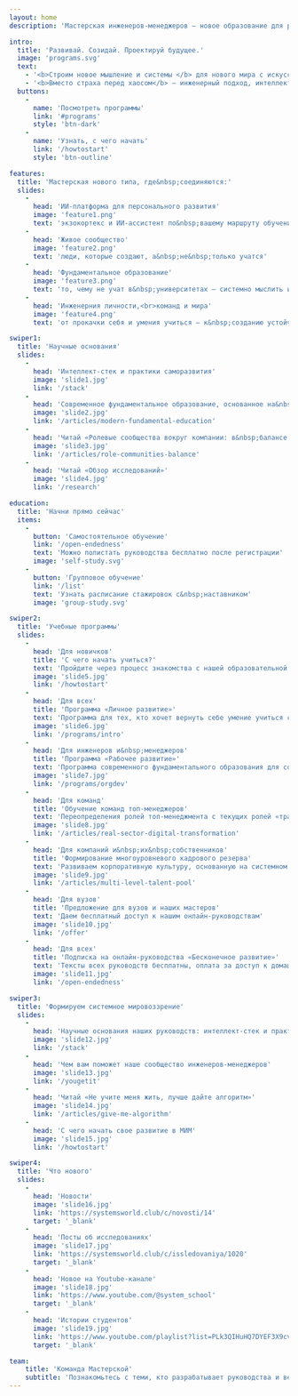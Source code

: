 ```yaml
---
layout: home
description: 'Мастерская инженеров-менеджеров — новое образование для развития системного мышления. Личное развитие, инженерия систем, работа с ИИ. Строим новое мышление для непредсказуемого мира.'

intro:
  title: 'Развивай. Созидай. Проектируй будущее.'
  image: 'programs.svg'
  text:
    - '<b>Строим новое мышление и системы </b> для нового мира с искусственным интеллектом.'
    - '<b>Вместо страха перед хаосом</b> — инженерный подход, интеллект и осознанное развитие.'
  buttons:
    -
      name: 'Посмотреть программы'
      link: '#programs'
      style: 'btn-dark'
    -
      name: 'Узнать, с чего начать'
      link: '/howtostart'
      style: 'btn-outline'

features:
  title: 'Мастерская нового типа, где&nbsp;соединяются:'
  slides:
    -
      head: 'ИИ-платформа для персонального развития'
      image: 'feature1.png'
      text: 'экзокортекс и ИИ-ассистент по&nbsp;вашему маршруту обучения'
    -
      head: 'Живое сообщество'
      image: 'feature2.png'
      text: 'люди, которые создают, а&nbsp;не&nbsp;только учатся'
    -
      head: 'Фундаментальное образование'
      image: 'feature3.png'
      text: 'то, чему не учат в&nbsp;университетах — системно мыслить и строить успешные системы'
    -
      head: 'Инженерния личности,<br>команд и мира'
      image: 'feature4.png'
      text: 'от прокачки себя и умения учиться — к&nbsp;созданию устойчивых решений в&nbsp;мире'

swiper1:
  title: 'Научные основания'
  slides:
    -
      head: 'Интеллект-стек и практики саморазвития'
      image: 'slide1.jpg'
      link: '/stack'
    -
      head: 'Современное фундаментальное образование, основанное на&nbsp;связи научно-технических и гуманитарных знаний'
      image: 'slide2.jpg'
      link: '/articles/modern-fundamental-education'
    -
      head: 'Читай «Ролевые сообщества вокруг компании: в&nbsp;балансе между капитализмом и социализмом»'
      image: 'slide3.jpg'
      link: '/articles/role-communities-balance'
    -
      head: 'Читай «Обзор исследований»'
      image: 'slide4.jpg'
      link: '/research'

education:
  title: 'Начни прямо сейчас'
  items:
    -
      button: 'Самостоятельное обучение'
      link: '/open-endedness'
      text: 'Можно полистать руководства бесплатно после регистрации'
      image: 'self-study.svg'
    -
      button: 'Групповое обучение'
      link: '/list'
      text: 'Узнать расписание стажировок с&nbsp;наставником'
      image: 'group-study.svg'

swiper2:
  title: 'Учебные программы'
  slides:
    -
      head: 'Для новичков'
      title: 'С чего начать учиться?'
      text: 'Пройдите через процесс знакомства с нашей образовательной программой'
      image: 'slide5.jpg'
      link: '/howtostart'
    -
      head: 'Для всех'
      title: 'Программа «Личное развитие»'
      text: 'Программа для тех, кто хочет вернуть себе умение учиться сложным предметам, поставить под контроль своё внимание и тело, упорядочить свою жизнь'
      image: 'slide6.jpg'
      link: '/programs/intro'
    -
      head: 'Для инженеров и&nbsp;менеджеров'
      title: 'Программа «Рабочее развитие»'
      text: 'Программа современного фундаментального образования для создания успешных систем, команд, предприятий, сообществ'
      image: 'slide7.jpg'
      link: '/programs/orgdev'
    -
      head: 'Для команд'
      title: 'Обучение команд топ-менеджеров'
      text: 'Переопределения ролей топ-менеджмента с текущих ролей «траблшутеров» на роли организаторов новых процессов и метод работ'
      image: 'slide8.jpg'
      link: '/articles/real-sector-digital-transformation'
    -
      head: 'Для компаний и&nbsp;их&nbsp;собственников'
      title: 'Формирование многоуровневого кадрового резерва'
      text: 'Развиваем корпоративную культуру, основанную на системном мировоззрении, и не тратим время на поиски новых сотрудников'
      image: 'slide9.jpg'
      link: '/articles/multi-level-talent-pool'
    -
      head: 'Для вузов'
      title: 'Предложение для вузов и наших мастеров'
      text: 'Даем бесплатный доступ к нашим онлайн-руководствам'
      image: 'slide10.jpg'
      link: '/offer'
    -
      head: 'Для всех'
      title: 'Подписка на онлайн-руководства «Бесконечное развитие»'
      text: 'Тексты всех руководств бесплатны, оплата за доступ к домашним заданиям и упражнениям'
      image: 'slide11.jpg'
      link: '/open-endedness'

swiper3:
  title: 'Формируем системное мировоззрение'
  slides:
    -
      head: 'Научные основания наших руководств: интеллект-стек и практики саморазвития'
      image: 'slide12.jpg'
      link: '/stack'
    -
      head: 'Чем вам поможет наше сообщество инженеров-менеджеров'
      image: 'slide13.jpg'
      link: '/yougetit'
    -
      head: 'Читай «Не учите меня жить, лучше дайте алгоритм»'
      image: 'slide14.jpg'
      link: '/articles/give-me-algorithm'
    -
      head: 'С чего начать свое развитие в МИМ'
      image: 'slide15.jpg'
      link: '/howtostart'

swiper4:
  title: 'Что нового'
  slides:
    -
      head: 'Новости'
      image: 'slide16.jpg'
      link: 'https://systemsworld.club/c/novosti/14'
      target: '_blank'
    -
      head: 'Посты об исследованиях'
      image: 'slide17.jpg'
      link: 'https://systemsworld.club/c/issledovaniya/1020'
      target: '_blank'
    -
      head: 'Новое на Youtube-канале'
      image: 'slide18.jpg'
      link: 'https://www.youtube.com/@system_school'
      target: '_blank'
    -
      head: 'Истории студентов'
      image: 'slide19.jpg'
      link: 'https://www.youtube.com/playlist?list=PLk3QIHuHQ7DYEF3X9cvad_-4nJoMwhQtg'
      target: '_blank'

team:
    title: 'Команда Мастерской'
    subtitle: 'Познакомьтесь с теми, кто разрабатывает руководства и ведёт стажировки'
---
```


